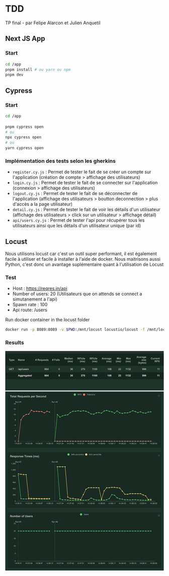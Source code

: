 # TDD

TP final - par Felipe Alarcon et Julien Anquetil 

## Next JS App

### Start

```bash
cd /app
pnpm install # ou yarn ou npm
pnpm dev
```

## Cypress

### Start

```bash
cd /app

pnpm cypress open
# ou
npx cypress open
# ou
yarn cypress open
```

### Implémentation des tests selon les gherkins

- `register.cy.js` : Permet de tester le fait de se créer un compte sur l'application (création de compte > affichage des utilisateurs)
- `login.cy.js` : Permet de tester le fait de se connecter sur l'application (connexion > affichage des utilisateurs)
- `logout.cy.js` : Permet de tester le fait de se déconnecter de l'application (affichage des utilisateurs > boutton deconnection > plus d'accès a la page utilisateur)
- `detail.cy.js` : Permet de tester le fait de voir les détails d'un utilisateur (affichage des utilisateurs > click sur un utilisateur > affichage détail)
- `api/users.cy.js` : Permet de tester l'api pour récupérer tous les utilisateurs ainsi que les détails d'un utilisateur unique (par id)

## Locust

Nous utilisons locust car c'est un outil super performant, il est également facile à utiliser et facile à installer à l'aide de docker.
Nous maitrisons aussi Python, c'est donc un avantage suplémentaire quant à l'utilisation de Locust

### Test

- Host : https://reqres.in/api
- Number of users: 20 (Utilisateurs que on attends se connect a simutanement a l'api)
- Spawn rate : 100
- Api route: /users

Run docker container in the locust folder

```bash
docker run -p 8089:8089 -v $PWD:/mnt/locust locustio/locust -f /mnt/locust/locustfile.py
```

### Results

![alt text]('./../assets/loc1.png)
![alt text]('./../assets/loc2.png)
